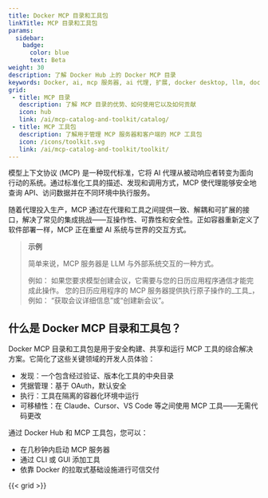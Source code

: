 ```yaml
---
title: Docker MCP 目录和工具包
linkTitle: MCP 目录和工具包
params:
  sidebar:
    badge:
      color: blue
      text: Beta
weight: 30
description: 了解 Docker Hub 上的 Docker MCP 目录
keywords: Docker, ai, mcp 服务器, ai 代理, 扩展, docker desktop, llm, docker hub
grid:
 - title: MCP 目录
   description: 了解 MCP 目录的优势、如何使用它以及如何贡献
   icon: hub
   link: /ai/mcp-catalog-and-toolkit/catalog/
 - title: MCP 工具包
   description: 了解用于管理 MCP 服务器和客户端的 MCP 工具包
   icon: /icons/toolkit.svg
   link: /ai/mcp-catalog-and-toolkit/toolkit/
---
```


模型上下文协议 (MCP) 是一种现代标准，它将 AI 代理从被动响应者转变为面向行动的系统。通过标准化工具的描述、发现和调用方式，MCP 使代理能够安全地查询 API、访问数据并在不同环境中执行服务。

随着代理投入生产，MCP 通过在代理和工具之间提供一致、解耦和可扩展的接口，解决了常见的集成挑战——互操作性、可靠性和安全性。正如容器重新定义了软件部署一样，MCP 正在重塑 AI 系统与世界的交互方式。

> **示例**
> 
> 简单来说，MCP 服务器是 LLM 与外部系统交互的一种方式。
> 
> 例如：
> 如果您要求模型创建会议，它需要与您的日历应用程序通信才能完成此操作。
> 您的日历应用程序的 MCP 服务器提供执行原子操作的_工具_，例如：
> “获取会议详细信息”或“创建新会议”。

## 什么是 Docker MCP 目录和工具包？

Docker MCP 目录和工具包是用于安全构建、共享和运行 MCP 工具的综合解决方案。它简化了这些关键领域的开发人员体验：

- 发现：一个包含经过验证、版本化工具的中央目录
- 凭据管理：基于 OAuth，默认安全
- 执行：工具在隔离的容器化环境中运行
- 可移植性：在 Claude、Cursor、VS Code 等之间使用 MCP 工具——无需代码更改

通过 Docker Hub 和 MCP 工具包，您可以：

- 在几秒钟内启动 MCP 服务器
- 通过 CLI 或 GUI 添加工具
- 依靠 Docker 的拉取式基础设施进行可信交付

{{< grid >}}